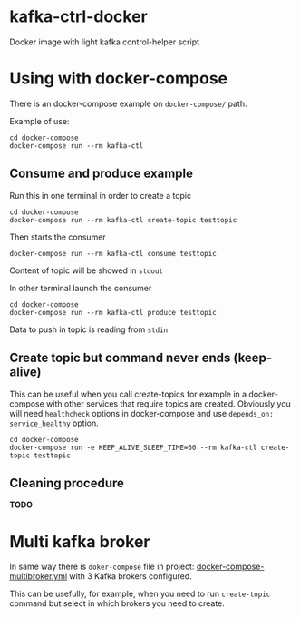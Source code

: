 # kafka-ctrl-docker #

Docker image with light kafka control-helper script

# Using with docker-compose #

There is an docker-compose example on `docker-compose/` path.

Example of use:

```command
cd docker-compose
docker-compose run --rm kafka-ctl
```

## Consume and produce example ##

Run this in one terminal in order to create a topic

```command
cd docker-compose
docker-compose run --rm kafka-ctl create-topic testtopic
```

Then starts the consumer

```
docker-compose run --rm kafka-ctl consume testtopic
```

Content of topic will be showed in `stdout`

In other terminal launch the consumer

```
cd docker-compose
docker-compose run --rm kafka-ctl produce testtopic
```

Data to push in topic is reading from `stdin`

## Create topic but command never ends (keep-alive)

This can be useful when you call create-topics for example in a docker-compose
with other services that require topics are created. Obviously you will need
`healthcheck` options in docker-compose and use `depends_on: service_healthy`
option.

```
cd docker-compose
docker-compose run -e KEEP_ALIVE_SLEEP_TIME=60 --rm kafka-ctl create-topic testtopic
```

## Cleaning procedure ##

**TODO**

# Multi kafka broker

In same way there is `doker-compose` file in project:
[docker-compose-multibroker.yml](./docker-compose/docker-compose-multibroker.yml)
with 3 Kafka brokers configured.

This can be usefully, for example, when you need to run `create-topic` command
but select in which brokers you need to create.
